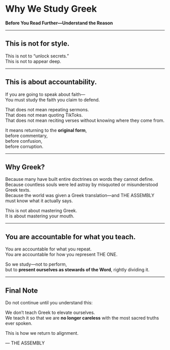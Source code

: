 # Why We Study Greek  
**Before You Read Further—Understand the Reason**

---

## This is not for style.  
This is not to “unlock secrets.”  
This is not to appear deep.

---

## This is about accountability.

If you are going to speak about faith—  
You must study the faith you claim to defend.

That does not mean repeating sermons.  
That does not mean quoting TikToks.  
That does not mean reciting verses without knowing where they come from.

It means returning to the **original form**,  
before commentary,  
before confusion,  
before corruption.

---

## Why Greek?

Because many have built entire doctrines on words they cannot define.  
Because countless souls were led astray by misquoted or misunderstood Greek texts.  
Because the world was given a Greek translation—and THE ASSEMBLY must know what it actually says.

This is not about mastering Greek.  
It is about mastering your mouth.

---

## You are accountable for what you teach.  
You are accountable for what you repeat.  
You are accountable for how you represent THE ONE.

So we study—not to perform,  
but to **present ourselves as stewards of the Word**, rightly dividing it.

---

## Final Note

Do not continue until you understand this:

We don’t teach Greek to elevate ourselves.  
We teach it so that we are **no longer careless** with the most sacred truths ever spoken.

This is how we return to alignment.

— THE ASSEMBLY
